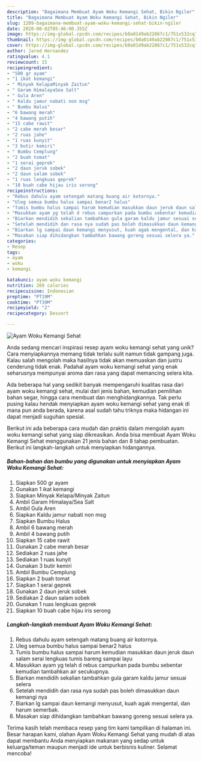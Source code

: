 ```yaml
---
description: "Bagaimana Membuat Ayam Woku Kemangi Sehat, Bikin Ngiler"
title: "Bagaimana Membuat Ayam Woku Kemangi Sehat, Bikin Ngiler"
slug: 1209-bagaimana-membuat-ayam-woku-kemangi-sehat-bikin-ngiler
date: 2020-08-02T05:46:00.355Z
image: https://img-global.cpcdn.com/recipes/b0a0149ab22867c1/751x532cq70/ayam-woku-kemangi-sehat-foto-resep-utama.jpg
thumbnail: https://img-global.cpcdn.com/recipes/b0a0149ab22867c1/751x532cq70/ayam-woku-kemangi-sehat-foto-resep-utama.jpg
cover: https://img-global.cpcdn.com/recipes/b0a0149ab22867c1/751x532cq70/ayam-woku-kemangi-sehat-foto-resep-utama.jpg
author: Jared Hernandez
ratingvalue: 4.1
reviewcount: 15
recipeingredient:
- "500 gr ayam"
- "1 ikat kemangi"
- " Minyak KelapaMinyak Zaitun"
- " Garam HimalayaSea Salt"
- " Gula Aren"
- " Kaldu jamur nabati non msg"
- " Bumbu Halus"
- "6 bawang merah"
- "4 bawang putih"
- "15 cabe rawit"
- "2 cabe merah besar"
- "2 ruas jahe"
- "1 ruas kunyit"
- "3 butir kemiri"
- " Bumbu Cemplung"
- "2 buah tomat"
- "1 serai geprek"
- "2 daun jeruk sobek"
- "2 daun salam sobek"
- "1 ruas lengkuas geprek"
- "10 buah cabe hijau iris serong"
recipeinstructions:
- "Rebus dahulu ayam setengah matang buang air kotornya."
- "Uleg semua bumbu halus sampai benar2 halus"
- "Tumis bumbu halus sampai harum kemudian masukkan daun jeruk daun salam serai lengkuas tumis bareng sampai layu"
- "Masukkan ayam yg telah d rebus campurkan pada bumbu sebentar kemudian tambahkan air secukupnya."
- "Biarkan mendidih sekalian tambahkan gula garam kaldu jamur sesuai selera"
- "Setelah mendidih dan rasa nya sudah pas boleh dimasukkan daun kemangi nya"
- "Biarkan lg sampai daun kemangi menyusut, kuah agak mengental, dan harum semerbak."
- "Masakan siap dihidangkan tambahkan bawang goreng sesuai selera ya."
categories:
- Resep
tags:
- ayam
- woku
- kemangi

katakunci: ayam woku kemangi 
nutrition: 269 calories
recipecuisine: Indonesian
preptime: "PT19M"
cooktime: "PT39M"
recipeyield: "2"
recipecategory: Dessert

---
```



![Ayam Woku Kemangi Sehat](https://img-global.cpcdn.com/recipes/b0a0149ab22867c1/751x532cq70/ayam-woku-kemangi-sehat-foto-resep-utama.jpg)

Anda sedang mencari inspirasi resep ayam woku kemangi sehat yang unik? Cara menyiapkannya memang tidak terlalu sulit namun tidak gampang juga. Kalau salah mengolah maka hasilnya tidak akan memuaskan dan justru cenderung tidak enak. Padahal ayam woku kemangi sehat yang enak seharusnya mempunyai aroma dan rasa yang dapat memancing selera kita.

Ada beberapa hal yang sedikit banyak mempengaruhi kualitas rasa dari ayam woku kemangi sehat, mulai dari jenis bahan, kemudian pemilihan bahan segar, hingga cara membuat dan menghidangkannya. Tak perlu pusing kalau hendak menyiapkan ayam woku kemangi sehat yang enak di mana pun anda berada, karena asal sudah tahu triknya maka hidangan ini dapat menjadi suguhan spesial.




Berikut ini ada beberapa cara mudah dan praktis dalam mengolah ayam woku kemangi sehat yang siap dikreasikan. Anda bisa membuat Ayam Woku Kemangi Sehat menggunakan 21 jenis bahan dan 8 tahap pembuatan. Berikut ini langkah-langkah untuk menyiapkan hidangannya.

<!--inarticleads1-->

##### Bahan-bahan dan bumbu yang digunakan untuk menyiapkan Ayam Woku Kemangi Sehat:

1. Siapkan 500 gr ayam
1. Gunakan 1 ikat kemangi
1. Siapkan  Minyak Kelapa/Minyak Zaitun
1. Ambil  Garam Himalaya/Sea Salt
1. Ambil  Gula Aren
1. Siapkan  Kaldu jamur nabati non msg
1. Siapkan  Bumbu Halus
1. Ambil 6 bawang merah
1. Ambil 4 bawang putih
1. Siapkan 15 cabe rawit
1. Gunakan 2 cabe merah besar
1. Sediakan 2 ruas jahe
1. Sediakan 1 ruas kunyit
1. Gunakan 3 butir kemiri
1. Ambil  Bumbu Cemplung
1. Siapkan 2 buah tomat
1. Siapkan 1 serai geprek
1. Gunakan 2 daun jeruk sobek
1. Sediakan 2 daun salam sobek
1. Gunakan 1 ruas lengkuas geprek
1. Siapkan 10 buah cabe hijau iris serong




<!--inarticleads2-->

##### Langkah-langkah membuat Ayam Woku Kemangi Sehat:

1. Rebus dahulu ayam setengah matang buang air kotornya.
1. Uleg semua bumbu halus sampai benar2 halus
1. Tumis bumbu halus sampai harum kemudian masukkan daun jeruk daun salam serai lengkuas tumis bareng sampai layu
1. Masukkan ayam yg telah d rebus campurkan pada bumbu sebentar kemudian tambahkan air secukupnya.
1. Biarkan mendidih sekalian tambahkan gula garam kaldu jamur sesuai selera
1. Setelah mendidih dan rasa nya sudah pas boleh dimasukkan daun kemangi nya
1. Biarkan lg sampai daun kemangi menyusut, kuah agak mengental, dan harum semerbak.
1. Masakan siap dihidangkan tambahkan bawang goreng sesuai selera ya.




Terima kasih telah membaca resep yang tim kami tampilkan di halaman ini. Besar harapan kami, olahan Ayam Woku Kemangi Sehat yang mudah di atas dapat membantu Anda menyiapkan makanan yang sedap untuk keluarga/teman maupun menjadi ide untuk berbisnis kuliner. Selamat mencoba!
